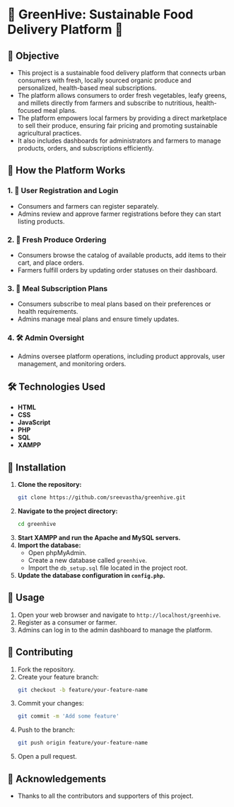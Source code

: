 # 🌿 GreenHive: Sustainable Food Delivery Platform 🌿

## 🎯 Objective
- This project is a sustainable food delivery platform that connects urban consumers with fresh, locally sourced organic produce and personalized, health-based meal subscriptions.
- The platform allows consumers to order fresh vegetables, leafy greens, and millets directly from farmers and subscribe to nutritious, health-focused meal plans.
- The platform empowers local farmers by providing a direct marketplace to sell their produce, ensuring fair pricing and promoting sustainable agricultural practices.
- It also includes dashboards for administrators and farmers to manage products, orders, and subscriptions efficiently.

## 🚀 How the Platform Works

### 1. 👥 User Registration and Login
- Consumers and farmers can register separately.
- Admins review and approve farmer registrations before they can start listing products.

### 2. 🥗 Fresh Produce Ordering
- Consumers browse the catalog of available products, add items to their cart, and place orders.
- Farmers fulfill orders by updating order statuses on their dashboard.

### 3. 📅 Meal Subscription Plans
- Consumers subscribe to meal plans based on their preferences or health requirements.
- Admins manage meal plans and ensure timely updates.

### 4. 🛠️ Admin Oversight
- Admins oversee platform operations, including product approvals, user management, and monitoring orders.


## 🛠️ Technologies Used
- **HTML**
- **CSS**
- **JavaScript**
- **PHP**
- **SQL**
- **XAMPP**

## 🚀 Installation
1. **Clone the repository:**
    ```sh
    git clone https://github.com/sreevastha/greenhive.git
    ```
2. **Navigate to the project directory:**
    ```sh
    cd greenhive
    ```
3. **Start XAMPP and run the Apache and MySQL servers.**
4. **Import the database:**
    - Open phpMyAdmin.
    - Create a new database called `greenhive`.
    - Import the `db_setup.sql` file located in the project root.
5. **Update the database configuration in `config.php`.**

## 🌟 Usage
1. Open your web browser and navigate to `http://localhost/greenhive`.
2. Register as a consumer or farmer.
3. Admins can log in to the admin dashboard to manage the platform.

## 🙌 Contributing
1. Fork the repository.
2. Create your feature branch:
    ```sh
    git checkout -b feature/your-feature-name
    ```
3. Commit your changes:
    ```sh
    git commit -m 'Add some feature'
    ```
4. Push to the branch:
    ```sh
    git push origin feature/your-feature-name
    ```
5. Open a pull request.

## 🙏 Acknowledgements
- Thanks to all the contributors and supporters of this project.

